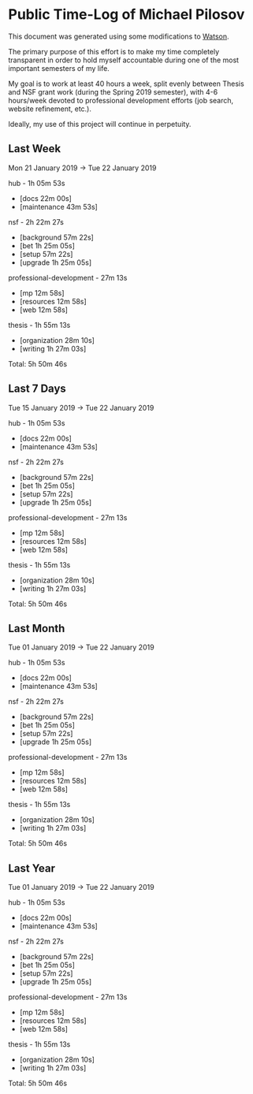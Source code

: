 # Public Time-Log of Michael Pilosov

This document was generated using some modifications to [Watson](https://github.com/TailorDev/Watson).

The primary purpose of this effort is to make my time completely transparent in order to hold myself accountable during one of the most important semesters of my life.

My goal is to work at least 40 hours a week, split evenly between Thesis and NSF grant work (during the Spring 2019 semester), with 4-6 hours/week devoted to professional development efforts (job search, website refinement, etc.). 

Ideally, my use of this project will continue in perpetuity.

## Last Week
Mon 21 January 2019 -> Tue 22 January 2019

hub - 1h 05m 53s
- [docs     22m 00s]  
- [maintenance     43m 53s]  

nsf - 2h 22m 27s
- [background     57m 22s]  
- [bet  1h 25m 05s]  
- [setup     57m 22s]  
- [upgrade  1h 25m 05s]  

professional-development - 27m 13s
- [mp     12m 58s]  
- [resources     12m 58s]  
- [web     12m 58s]  

thesis - 1h 55m 13s
- [organization     28m 10s]  
- [writing  1h 27m 03s]  

Total: 5h 50m 46s
## Last 7 Days
Tue 15 January 2019 -> Tue 22 January 2019

hub - 1h 05m 53s
- [docs     22m 00s]  
- [maintenance     43m 53s]  

nsf - 2h 22m 27s
- [background     57m 22s]  
- [bet  1h 25m 05s]  
- [setup     57m 22s]  
- [upgrade  1h 25m 05s]  

professional-development - 27m 13s
- [mp     12m 58s]  
- [resources     12m 58s]  
- [web     12m 58s]  

thesis - 1h 55m 13s
- [organization     28m 10s]  
- [writing  1h 27m 03s]  

Total: 5h 50m 46s
## Last Month
Tue 01 January 2019 -> Tue 22 January 2019

hub - 1h 05m 53s
- [docs     22m 00s]  
- [maintenance     43m 53s]  

nsf - 2h 22m 27s
- [background     57m 22s]  
- [bet  1h 25m 05s]  
- [setup     57m 22s]  
- [upgrade  1h 25m 05s]  

professional-development - 27m 13s
- [mp     12m 58s]  
- [resources     12m 58s]  
- [web     12m 58s]  

thesis - 1h 55m 13s
- [organization     28m 10s]  
- [writing  1h 27m 03s]  

Total: 5h 50m 46s
## Last Year
Tue 01 January 2019 -> Tue 22 January 2019

hub - 1h 05m 53s
- [docs     22m 00s]  
- [maintenance     43m 53s]  

nsf - 2h 22m 27s
- [background     57m 22s]  
- [bet  1h 25m 05s]  
- [setup     57m 22s]  
- [upgrade  1h 25m 05s]  

professional-development - 27m 13s
- [mp     12m 58s]  
- [resources     12m 58s]  
- [web     12m 58s]  

thesis - 1h 55m 13s
- [organization     28m 10s]  
- [writing  1h 27m 03s]  

Total: 5h 50m 46s
